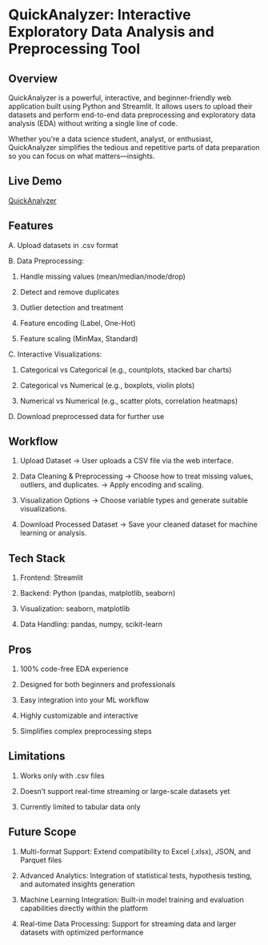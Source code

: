 # QuickAnalyzer: Interactive Exploratory Data Analysis and Preprocessing Tool

## Overview 
QuickAnalyzer is a powerful, interactive, and beginner-friendly web application built using Python and Streamlit. It allows users to upload their datasets and perform end-to-end data preprocessing and exploratory data analysis (EDA) without writing a single line of code.

Whether you're a data science student, analyst, or enthusiast, QuickAnalyzer simplifies the tedious and repetitive parts of data preparation so you can focus on what matters—insights.

## Live Demo 
[QuickAnalyzer](https://quickanalyzer-interactive-exploratory.onrender.com)

## Features 
A. Upload datasets in .csv format

B. Data Preprocessing:

1. Handle missing values (mean/median/mode/drop)

2. Detect and remove duplicates

3. Outlier detection and treatment

4. Feature encoding (Label, One-Hot)

5. Feature scaling (MinMax, Standard)

C. Interactive Visualizations:

1. Categorical vs Categorical (e.g., countplots, stacked bar charts)

2. Categorical vs Numerical (e.g., boxplots, violin plots)

3. Numerical vs Numerical (e.g., scatter plots, correlation heatmaps)

D. Download preprocessed data for further use

## Workflow 
1. Upload Dataset
→ User uploads a CSV file via the web interface.

2. Data Cleaning & Preprocessing
→ Choose how to treat missing values, outliers, and duplicates.
→ Apply encoding and scaling.

3. Visualization Options
→ Choose variable types and generate suitable visualizations.

4. Download Processed Dataset
→ Save your cleaned dataset for machine learning or analysis.

## Tech Stack
1. Frontend: Streamlit

2. Backend: Python (pandas, matplotlib, seaborn)

3. Visualization: seaborn, matplotlib

4. Data Handling: pandas, numpy, scikit-learn

## Pros
1. 100% code-free EDA experience

2. Designed for both beginners and professionals

3. Easy integration into your ML workflow

4. Highly customizable and interactive

5. Simplifies complex preprocessing steps

## Limitations
1. Works only with .csv files

2. Doesn’t support real-time streaming or large-scale datasets yet

3. Currently limited to tabular data only

## Future Scope
1. Multi-format Support: Extend compatibility to Excel (.xlsx), JSON, and Parquet files
   
2. Advanced Analytics: Integration of statistical tests, hypothesis testing, and automated insights generation

3. Machine Learning Integration: Built-in model training and evaluation capabilities directly within the platform

4. Real-time Data Processing: Support for streaming data and larger datasets with optimized performance


